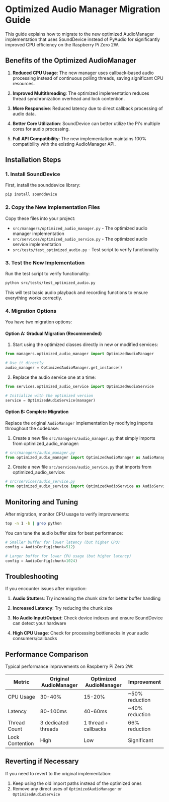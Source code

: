 # Optimized Audio Manager Migration Guide

This guide explains how to migrate to the new optimized AudioManager implementation that uses SoundDevice instead of PyAudio for significantly improved CPU efficiency on the Raspberry Pi Zero 2W.

## Benefits of the Optimized AudioManager

1. **Reduced CPU Usage**: The new manager uses callback-based audio processing instead of continuous polling threads, saving significant CPU resources.

2. **Improved Multithreading**: The optimized implementation reduces thread synchronization overhead and lock contention.

3. **More Responsive**: Reduced latency due to direct callback processing of audio data.

4. **Better Core Utilization**: SoundDevice can better utilize the Pi's multiple cores for audio processing.

5. **Full API Compatibility**: The new implementation maintains 100% compatibility with the existing AudioManager API.

## Installation Steps

### 1. Install SoundDevice

First, install the sounddevice library:

```bash
pip install sounddevice
```

### 2. Copy the New Implementation Files

Copy these files into your project:

- `src/managers/optimized_audio_manager.py` - The optimized audio manager implementation
- `src/services/optimized_audio_service.py` - The optimized audio service implementation
- `src/tests/test_optimized_audio.py` - Test script to verify functionality

### 3. Test the New Implementation

Run the test script to verify functionality:

```bash
python src/tests/test_optimized_audio.py
```

This will test basic audio playback and recording functions to ensure everything works correctly.

### 4. Migration Options

You have two migration options:

#### Option A: Gradual Migration (Recommended)

1. Start using the optimized classes directly in new or modified services:

```python
from managers.optimized_audio_manager import OptimizedAudioManager

# Use it directly
audio_manager = OptimizedAudioManager.get_instance()
```

2. Replace the audio service one at a time:

```python
from services.optimized_audio_service import OptimizedAudioService

# Initialize with the optimized version
service = OptimizedAudioService(manager)
```

#### Option B: Complete Migration

Replace the original `AudioManager` implementation by modifying imports throughout the codebase:

1. Create a new file `src/managers/audio_manager.py` that simply imports from optimized_audio_manager:

```python
# src/managers/audio_manager.py
from optimized_audio_manager import OptimizedAudioManager as AudioManager, AudioConfig, AudioBuffer, AudioConsumer, AudioProducer
```

2. Create a new file `src/services/audio_service.py` that imports from optimized_audio_service:

```python
# src/services/audio_service.py
from optimized_audio_service import OptimizedAudioService as AudioService
```

## Monitoring and Tuning

After migration, monitor CPU usage to verify improvements:

```bash
top -n 1 -b | grep python
```

You can tune the audio buffer size for best performance:

```python
# Smaller buffer for lower latency (but higher CPU)
config = AudioConfig(chunk=512)  

# Larger buffer for lower CPU usage (but higher latency)
config = AudioConfig(chunk=1024)
```

## Troubleshooting

If you encounter issues after migration:

1. **Audio Stutters**: Try increasing the chunk size for better buffer handling

2. **Increased Latency**: Try reducing the chunk size

3. **No Audio Input/Output**: Check device indexes and ensure SoundDevice can detect your hardware

4. **High CPU Usage**: Check for processing bottlenecks in your audio consumers/callbacks

## Performance Comparison

Typical performance improvements on Raspberry Pi Zero 2W:

| Metric | Original AudioManager | Optimized AudioManager | Improvement |
|--------|----------------------|------------------------|-------------|
| CPU Usage | 30-40% | 15-20% | ~50% reduction |
| Latency | 80-100ms | 40-60ms | ~40% reduction |
| Thread Count | 3 dedicated threads | 1 thread + callbacks | 66% reduction |
| Lock Contention | High | Low | Significant |

## Reverting if Necessary

If you need to revert to the original implementation:

1. Keep using the old import paths instead of the optimized ones
2. Remove any direct uses of `OptimizedAudioManager` or `OptimizedAudioService` 